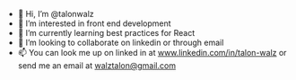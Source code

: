 - 👋 Hi, I’m @talonwalz
- 👀 I’m interested in front end development
- 🌱 I’m currently learning best practices for React
- 💞️ I’m looking to collaborate on linkedin or through email
- 📫 You can look me up on linked in at www.linkedin.com/in/talon-walz or send me an email at walztalon@gmail.com



